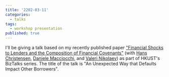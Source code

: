 ```yaml
---
title: '2202-03-11'
categories:
  - talks 
tags:
  - workshop presentation
published: true
---
```


I'll be giving a talk based on my recently published paper ["Financial Shocks to Lenders and the Composition of Financial Covenants"](https://doi.org/10.1016/j.jacceco.2021.101426) (with [Hans Christensen](https://www.chicagobooth.edu/faculty/directory/c/hans-b-christensen),  [Daniele Macciocchi](https://www.bus.miami.edu/thought-leadership/faculty/accounting/macciocchi.html), and [Valeri Nikolaev](https://www.chicagobooth.edu/faculty/directory/n/valeri-nikolaev))
 as part of HKUST's BizTalks series. The title of the talk is "An Unexpected Way that Defaults Impact Other Borrowers".
